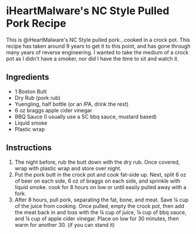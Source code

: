 # iHeartMalware's NC Style Pulled Pork Recipe

This is @iHeartMalware's NC Style pulled pork...cooked in a crock pot. This recipe has taken around 9 years to get it to this point, and has gone through many years of reverse engineering. I wanted to take the medium of a crock pot as I didn't have a smoker, nor did I have the time to sit and watch it.

## Ingredients

- 1 Boston Butt
- Dry Rub (pork rub)
- Yuengling, half bottle (or an IPA, drink the rest)
- 6 oz braggs apple cider vinegar
- BBQ Sauce (I usually use a SC bbq sauce, mustard based)
- Liquid smoke
- Plastic wrap

## Instructions

1. The night before, rub the butt down with the dry rub. Once covered, wrap with plastic wrap and store over night.
2. Put the pork butt in the crock pot and cook fat-side up. Next, split 6 oz of beer on each side, 6 oz of braggs on each side, and sprinkle with liquid smoke. cook for 8 hours on low or until easily pulled away with a fork.
3. After 8 hours, pull pork, separating the fat, bone, and meat. Save ¼ cup of the juice from cooking. Once pulled, empty the crock pot, then add the meat back in and toss with the ¼ cup of juice, ¼ cup of bbq sauce, and ¼ cup of apple cider vinegar. Place on low for 30 minutes, then warm for another 30. (if you can stand it)
